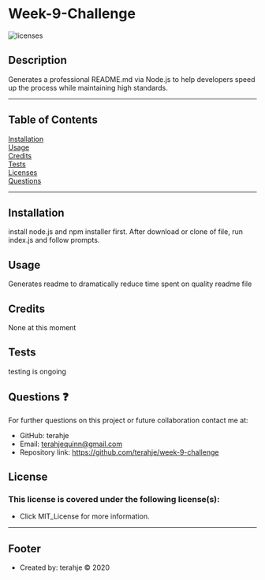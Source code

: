 
# Week-9-Challenge

![licenses](https://img.shields.io/badge/License-MIT_License-blue.svg)

## Description
Generates a professional README.md via Node.js to help developers speed up the process while maintaining high standards.
***
## Table of Contents
[Installation](#installation)<br>
[Usage](#usage)<br>
[Credits](#credits)<br>
[Tests](#tests)<br>
[Licenses](#licenses)<br>
[Questions](#question)<br>
***
## Installation
install node.js and npm installer first. After download or clone of file, run index.js and follow prompts.

## Usage
Generates readme to dramatically reduce time spent on quality readme file

## Credits
None at this moment

## Tests
testing is ongoing

## Questions :question:
For further questions on this project or future collaboration contact me at:<br>
* GitHub: terahje
* Email: terahjequinn@gmail.com
* Repository link: https://github.com/terahje/week-9-challenge

## License
### This license is covered under the following license(s):
* Click MIT_License for more information.
***


## Footer
* Created by: terahje :copyright: 2020
